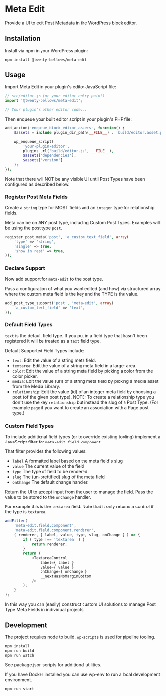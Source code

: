 # Meta Edit

Provide a UI to edit Post Metadata in the WordPress block editor.

## Installation

Install via npm in your WordPress plugin:

```bash
npm install @twenty-bellows/meta-edit
```

## Usage

Import Meta Edit in your plugin's editor JavaScript file:

```javascript
// src/editor.js (or your editor entry point)
import '@twenty-bellows/meta-edit';

// Your plugin's other editor code...
```

Then enqueue your built editor script in your plugin's PHP file:

```php
add_action('enqueue_block_editor_assets', function() {
    $assets = include plugin_dir_path(__FILE__) . 'build/editor.asset.php';

    wp_enqueue_script(
        'your-plugin-editor',
        plugins_url('build/editor.js', __FILE__),
        $assets['dependencies'],
        $assets['version']
    );
});
```

Note that there will NOT be any visible UI until Post Types have been configured as described below.

### Register Post Meta Fields  

Create a `string` type for MOST fields and an `integer` type for relationship fields.

Meta can be on ANY post type, including Custom Post Types.  Examples will be using the post type `post`.

```php
register_post_meta('post', 'a_custom_text_field', array(
	'type' => 'string',
	'single' => true,
	'show_in_rest' => true,
));
```

### Declare Support

Now add support for `meta-edit` to the post type.

Pass a configuration of what you want edited (and how) via structured array where the custom meta field is the key and the TYPE is the value.

```php
add_post_type_support('post', 'meta-edit', array(
	'a_custom_text_field' => 'text',
));
```

### Default Field Types

`text` is the default field type.  If you put in a field type that hasn't been registered it will be treated as a `text` field type.

Default Supported Field Types include:

* `text`: Edit the value of a string meta field.
* `textarea`: Edit the value of a string meta field in a larger area.
* `color`: Edit the value of a string meta field by picking a color from the color picker.
* `media`: Edit the value (url) of a string meta field by picking a media asset from the Media Library.
* `relationship`: Edit the value (id) of an integer meta field by choosing a post (of the given post type).  NOTE: To create a relationship type you don't use the key `relationship` but instead the slug of a Post Type.  (For example `page` if you want to create an association with a Page post type.)

### Custom Field Types

To include additional field types (or to override existing tooling) implement a JavaScript filter for `meta-edit.field.component`. 

That filter provides the following values:
* `label` A formatted label based on the meta field's slug
* `value` The current value of the field
* `type` The type of field to be rendered. 
* `slug` The (un-prettified) slug of the meta field
* `onChange` The default change handler.

Return the UI to accept input from the user to manage the field.  Pass the value to be stored to the `onChange` handler.

For example this is the `textarea` field. Note that it only returns a control if the type is `textarea`.

```javascript
addFilter(
	'meta-edit.field.component',
	'meta-edit.field.component.renderer',
	( renderer, { label, value, type, slug, onChange } ) => {
		if ( type !== 'textarea' ) {
			return renderer;
		}
		return (
			<TextareaControl
				label={ label }
				value={ value }
				onChange={ onChange }
				__nextHasNoMarginBottom
			/>
		);
	}
);
```

In this way you can (easily) construct custom UI solutions to manage Post Type Meta Fields in individual projects.


## Development

The project requires node to build. `wp-scripts` is used for pipeline tooling.  

```bash
npm install
npm run build
npm run watch
```

See package.json scripts for additional utilities.

If you have Docker installed you can use wp-env to run a local development environment.

```bash
npm run start
```